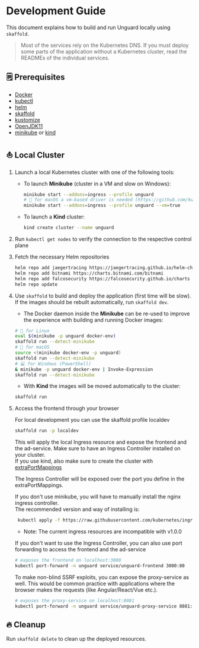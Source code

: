 # Development Guide

This document explains how to build and run Unguard locally using `skaffold`. 

> Most of the services rely on the Kubernetes DNS. If you must deploy some parts of the application without a Kubernetes cluster, read the READMEs of the individual services.

## 🗒️ Prerequisites

* [Docker](https://www.docker.com/products/docker-desktop)
* [kubectl](https://kubernetes.io/docs/tasks/tools/)
* [helm](https://helm.sh/docs/intro/install/)
* [skaffold](https://skaffold.dev/docs/install/)
* [kustomize](https://kubernetes-sigs.github.io/kustomize/installation/)
* [OpenJDK11](https://openjdk.java.net/projects/jdk/11/)
* [minikube](https://minikube.sigs.k8s.io) or [kind](https://kind.sigs.k8s.io/)

## ⛵ Local Cluster

1. Launch a local Kubernetes cluster with one of the following tools:

    - To launch **Minikube** (cluster in a VM and slow on Windows):
        ```sh
        minikube start --addons=ingress --profile unguard
        # 🍎 for macOS a vm-based driver is needed (https://github.com/kubernetes/minikube/issues/7332)
        minikube start --addons=ingress --profile unguard --vm=true
        ```    

    - To launch a **Kind** cluster:
        ```sh
        kind create cluster --name unguard
        ```
      
2. Run `kubectl get nodes` to verify the connection to the respective control plane

3. Fetch the necessary Helm repositories

    ```sh
    helm repo add jaegertracing https://jaegertracing.github.io/helm-charts
    helm repo add bitnami https://charts.bitnami.com/bitnami
    helm repo add falcosecurity https://falcosecurity.github.io/charts # optional
    helm repo update
    ```
   
3. Use `skaffold` to build and deploy the application (first time will be slow). If the images should be rebuilt automatically, run `skaffold dev`.

    - The Docker daemon inside the **Minikube** can be re-used to improve the experience with building and running Docker images:
    ```sh
    # 🐧 for Linux
    eval $(minikube -p unguard docker-env)
    skaffold run --detect-minikube
    # 🍎 for macOS   
    source <(minikube docker-env -p unguard)
    skaffold run --detect-minikube
    # 💻 for Windows (PowerShell)
    & minikube -p unguard docker-env | Invoke-Expression
    skaffold run --detect-minikube
    ```
   
    - With **Kind** the images will be moved automatically to the cluster:
    ```sh
    skaffold run
    ```

4. Access the frontend through your browser

   For local development you can use the skaffold profile localdev 

    ```sh
    skaffold run -p localdev
    ```    
   This will apply the local Ingress resource and expose the frontend and the ad-service. Make sure to have an Ingress Controller installed on your cluster.  
   If you use kind, also make sure to create the cluster with [extraPortMappings](https://kind.sigs.k8s.io/docs/user/configuration/#extra-port-mappings)  
      
   The Ingress Controller will be exposed over the port you define in the extraPortMappings.  
   
   If you don't use minikube, you will have to manually install the nginx ingress controller.  
   The recommended version and way of installing is:
   ```sh
    kubectl apply -f https://raw.githubusercontent.com/kubernetes/ingress-nginx/controller-v0.44.0/deploy/static/provider/kind/deploy.yaml
    ```
    - Note: The current ingress resources are incompatible with v1.0.0  
   
    If you don't want to use the Ingress Controller, you can also use port forwarding to access the frontend and the ad-service
    ```sh
    # exposes the frontend on localhost:3000
    kubectl port-forward -n unguard service/unguard-frontend 3000:80
    ```

    To make non-blind SSRF exploits, you can expose the proxy-service as well.
    This would be common practice with applications where the browser makes the requests (like Angular/React/Vue etc.).

    ```sh
    # exposes the proxy-service on localhost:8081
    kubectl port-forward -n unguard service/unguard-proxy-service 8081:80
    ```

## 🔥 Cleanup

Run `skaffold delete` to clean up the deployed resources.